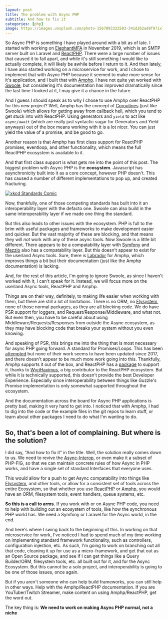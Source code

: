 ```yaml
---
layout: post
title: The problem with Async PHP
subtitle: And how to fix it
categories: [php]
image: https://images.unsplash.com/photo-1567093322503-341d262ad8f9?ixlib=rb-1.2.1&ixid=eyJhcHBfaWQiOjEyMDd9&auto=format&fit=crop&w=900&q=80
---
```


So Async PHP is something I have played around with a bit as of late. I started
with working on [ElephantMFA] in November 2019, which is an SMTP server built on
Laravel and [ReactPHP]. There were a large number of issues that caused it to fall apart,
and while it's still something I would like to actually complete, it will likely
be awhile before I return to it. And then lately, I have also started working
on a microservice for work, and I chose to implement that with Async PHP because
it seemed to make more sense for it's application, and I built that with [Amphp].
I have not quite yet worked with [Swoole], but considering it's documentation has
improved dramatically since the last time I looked at it, I may give it a
chance in the future.

And I guess I should speak as to why I chose to use Amphp over ReactPHP for this
new project? Well, Amphp has the concept of
[Coroutines](https://amphp.org/amp/coroutines/) (just like Swoole) which allows for getting
away from callback hell, which you tend to get stuck into with ReactPHP. Using
generators and `yield` to act like `async/await` (which are really just syntactic
sugar for Generators and Yield anyways) out of the box means working with it is a
lot nicer. You can just yield the value of a promise, and be good to go.

Another reason is that Amphp has first class support for ReactPHP promises, eventloop,
and other functionality, which means the full ReactPHP ecosystem is available to it.

And that first class support is what gets me into the point of this post. The
biggest problem with Async PHP is the **ecosystem**. Javascript has asynchronicity
built into it as a core concept, however PHP doesn't. This has caused a number
of different implementations to pop up, and created fracturing.

<div class="w-full flex justify-center items-center">
    <a href="https://xkcd.com/927/">
        <img src="https://imgs.xkcd.com/comics/standards.png" alt="xkcd Standards Comic" />
    </a>
</div>

Now, thankfully, one of those competing standards has built into it an interoperability
layer with the defacto one. Swoole can also build in the same interoperability
layer if we made one thing the standard.

But this also leads to other issues with the ecosystem. PHP is full to the brim
with useful packages and frameworks to make development easier and quicker. But
the vast majority of these are blocking, and that means they will *not* work with
any of these async tools. Now Swoole is a little bit different. There appears
to be a compatability layer with [Symfony](https://packagist.org/packages/k911/swoole-bundle)
and [Mezzio](https://github.com/mezzio/mezzio-swoole) also has a compatability
layer. But this doesn't appear to exist for the userland Async tools. Sure, there
is [Labrador](https://labrador-kennel.io/) for Amphp, which improves things a bit
but their documentation (just like the Amphp documentation) is lacking.

And, for the rest of this article, I'm going to ignore Swoole, as since I haven't
worked with it, I can't speak for it. Instead, we will focus more on the userland
Async tools, ReactPHP and Amphp.

Things are on their way, definitely, to making life easier when working with them,
but there are still a lot of limitations. There is no ORM, no [Flysystem], none
of those normal packages, as they are all blocking code. We do have PSR support
for loggers, and Request/Response/Middleware, and what not. But even then, you have
to be careful about using Middleware/Requests/Responses from outside the Async ecosystem,
as they may have blocking code that breaks your system without you even knowing.

And speaking of PSR, this brings me into the thing that is most necessary for async
PHP going forward. A standard for Promises/Loops. This has been
[attempted](https://github.com/async-interop) but none of their work seems to have
been updated since 2017, and there doesn't appear to be much more work going into
this. Thankfully, Amphp supports it out of the box, and ReactPHP has a
[package](https://packagist.org/packages/wyrihaximus/react-async-interop-loop) to
support it, thanks to [WyriHaximus](https://github.com/WyriHaximus), a big contributor
to the ReactPHP ecosystem. But while it is technically supported, this doesn't
provide the best Developer Experience. Especially since interoperability between
things like Guzzle's Promise implementation is only somewhat supported throughout
the ecosystem.

And the documentation across the board for Async PHP applications is pretty bad,
making it very hard to get into. I noticed that with Amphp, I had to dig into the
code or the example files in the git repos to learn stuff, or learn about other
packages I need to do what I'm wanting to do.

## So, that's been a lot of complaining. But where is the solution?

I did say, "And how to fix it" in the title. Well, the solution really comes down
to us. We need to revive the [Async-Interop], or even make it a subset of PHP-FIG,
so that we can maintain concrete rules of how Async in PHP works, and have a single
set of standard Interfaces that everyone uses.

This would allow for a push to get Async compatability into things like [Flysystem],
and other tools, or allow for a consistent set of tools across the entire Ecosystem,
so that whether you use [ReactPHP] or [Amphp], you would have an ORM, filesystem tools,
event handlers, queue systems, etc.

**So this is a call to arms.** If you work with or on Async PHP code, you need
to help with building out an ecosystem of tools, like how the synchronous PHP world
has. We need a Symfony or Laravel for the Async world, in the end.

And here's where I swing back to the beginning of this. In working on that microservice
for work, I've noticed I had to spend much of my time working on implementing
standard framework functionality, such as controllers, configuration injestion, etc.
As such, I'm going to work on branching out all that code, cleaning it up for use
as a micro-framework, and get that out as an Open Source package, and see if I can
get things like a Query Builder/ORM, filesystem tools, etc. all built out for it,
and for the Async Ecosystem. But this cannot be a solo project, and interoperability
is going to be one of those issues, once again.

But if you aren't someone who can help build frameworks, you can still help in other
ways. Help with the Amphp/ReactPHP documentation. If you are YouTuber/Twitch Streamer,
make content on using Amphp/ReactPHP, get the word out.

The key thing is: **We need to work on making Async PHP normal, not a niche**

[ElephantMFA]: https://github.com/elephantmfa/framework
[ReactPHP]: https://reactphp.org/
[Amphp]: https://amphp.org/
[Swoole]: https://www.swoole.co.uk/
[Flysystem]: https://flysystem.thephpleague.com/v1/docs/
[Async-Interop]: https://github.com/async-interop
